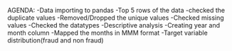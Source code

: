 AGENDA:
-Data importing to pandas
-Top 5 rows of the data
-checked the duplicate values
-Removed/Dropped the unique values
-Checked missing values
-Checked the datatypes
-Descriptive analysis
-Creating year and month column
-Mapped the months in MMM format
-Target variable distribution(fraud and non fraud)
